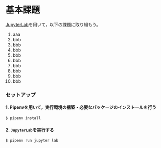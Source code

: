 # 基本課題
[JupyterLab](https://jupyterlab.readthedocs.io/en/stable/)を用いて，以下の課題に取り組もう。

1. aaa
1. bbb
1. bbb
1. bbb
1. bbb
1. bbb
1. bbb
1. bbb
1. bbb
1. bbb


### セットアップ
#### 1. Pipenvを用いて，実行環境の構築・必要なパッケージのインストールを行う
```bash
$ pipenv install
```

#### 2. `JupyterLab`を実行する
```bash
$ pipenv run jupyter lab
```